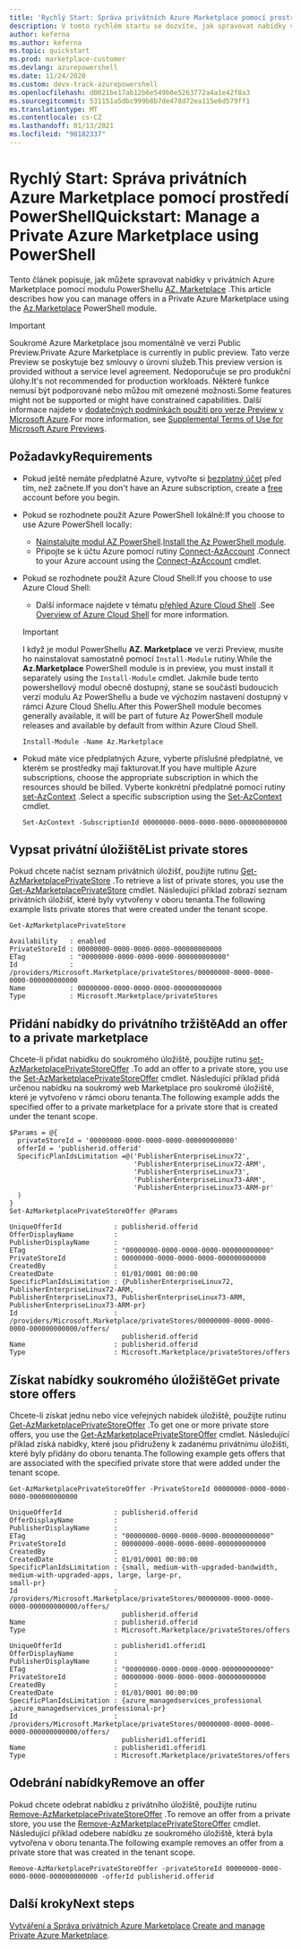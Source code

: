 ```yaml
---
title: 'Rychlý Start: Správa privátních Azure Marketplace pomocí prostředí PowerShell'
description: V tomto rychlém startu se dozvíte, jak spravovat nabídky v privátních Azure Marketplace pomocí Azure PowerShell.
author: keferna
ms.author: keferna
ms.topic: quickstart
ms.prod: marketplace-customer
ms.devlang: azurepowershell
ms.date: 11/24/2020
ms.custom: devx-track-azurepowershell
ms.openlocfilehash: d0021be17ab12b6e549b0e5263772a4a1e42f8a3
ms.sourcegitcommit: 531151a5dbc999b8b7de478d72ea115e6d579ff1
ms.translationtype: MT
ms.contentlocale: cs-CZ
ms.lasthandoff: 01/13/2021
ms.locfileid: "98182337"
---
```

# <a name="quickstart-manage-a-private-azure-marketplace-using-powershell"></a><span data-ttu-id="2fe51-103">Rychlý Start: Správa privátních Azure Marketplace pomocí prostředí PowerShell</span><span class="sxs-lookup"><span data-stu-id="2fe51-103">Quickstart: Manage a Private Azure Marketplace using PowerShell</span></span>

<span data-ttu-id="2fe51-104">Tento článek popisuje, jak můžete spravovat nabídky v privátních Azure Marketplace pomocí modulu PowerShellu [AZ. Marketplace](/powershell/module/az.marketplace) .</span><span class="sxs-lookup"><span data-stu-id="2fe51-104">This article describes how you can manage offers in a Private Azure Marketplace using the [Az.Marketplace](/powershell/module/az.marketplace) PowerShell module.</span></span>

> [!IMPORTANT]
> <span data-ttu-id="2fe51-105">Soukromé Azure Marketplace jsou momentálně ve verzi Public Preview.</span><span class="sxs-lookup"><span data-stu-id="2fe51-105">Private Azure Marketplace is currently in public preview.</span></span> <span data-ttu-id="2fe51-106">Tato verze Preview se poskytuje bez smlouvy o úrovni služeb.</span><span class="sxs-lookup"><span data-stu-id="2fe51-106">This preview version is provided without a service level agreement.</span></span> <span data-ttu-id="2fe51-107">Nedoporučuje se pro produkční úlohy.</span><span class="sxs-lookup"><span data-stu-id="2fe51-107">It's not recommended for production workloads.</span></span> <span data-ttu-id="2fe51-108">Některé funkce nemusí být podporované nebo můžou mít omezené možnosti.</span><span class="sxs-lookup"><span data-stu-id="2fe51-108">Some features might not be supported or might have constrained capabilities.</span></span> <span data-ttu-id="2fe51-109">Další informace najdete v [dodatečných podmínkách použití pro verze Preview v Microsoft Azure](https://azure.microsoft.com/support/legal/preview-supplemental-terms/).</span><span class="sxs-lookup"><span data-stu-id="2fe51-109">For more information, see [Supplemental Terms of Use for Microsoft Azure Previews](https://azure.microsoft.com/support/legal/preview-supplemental-terms/).</span></span>

## <a name="requirements"></a><span data-ttu-id="2fe51-110">Požadavky</span><span class="sxs-lookup"><span data-stu-id="2fe51-110">Requirements</span></span>

* <span data-ttu-id="2fe51-111">Pokud ještě nemáte předplatné Azure, vytvořte si [bezplatný účet](https://azure.microsoft.com/free/) před tím, než začnete.</span><span class="sxs-lookup"><span data-stu-id="2fe51-111">If you don't have an Azure subscription, create a [free](https://azure.microsoft.com/free/) account before you begin.</span></span>

* <span data-ttu-id="2fe51-112">Pokud se rozhodnete použít Azure PowerShell lokálně:</span><span class="sxs-lookup"><span data-stu-id="2fe51-112">If you choose to use Azure PowerShell locally:</span></span>
  * <span data-ttu-id="2fe51-113">[Nainstalujte modul AZ PowerShell](/powershell/azure/install-az-ps).</span><span class="sxs-lookup"><span data-stu-id="2fe51-113">[Install the Az PowerShell module](/powershell/azure/install-az-ps).</span></span>
  * <span data-ttu-id="2fe51-114">Připojte se k účtu Azure pomocí rutiny [Connect-AzAccount](/powershell/module/az.accounts/connect-azaccount) .</span><span class="sxs-lookup"><span data-stu-id="2fe51-114">Connect to your Azure account using the [Connect-AzAccount](/powershell/module/az.accounts/connect-azaccount) cmdlet.</span></span>
* <span data-ttu-id="2fe51-115">Pokud se rozhodnete použít Azure Cloud Shell:</span><span class="sxs-lookup"><span data-stu-id="2fe51-115">If you choose to use Azure Cloud Shell:</span></span>
  * <span data-ttu-id="2fe51-116">Další informace najdete v tématu [přehled Azure Cloud Shell](/azure/cloud-shell/overview) .</span><span class="sxs-lookup"><span data-stu-id="2fe51-116">See [Overview of Azure Cloud Shell](/azure/cloud-shell/overview) for more information.</span></span>

  > [!IMPORTANT]
  > <span data-ttu-id="2fe51-117">I když je modul PowerShellu **AZ. Marketplace** ve verzi Preview, musíte ho nainstalovat samostatně pomocí `Install-Module` rutiny.</span><span class="sxs-lookup"><span data-stu-id="2fe51-117">While the **Az.Marketplace** PowerShell module is in preview, you must install it separately using the `Install-Module` cmdlet.</span></span> <span data-ttu-id="2fe51-118">Jakmile bude tento powershellový modul obecně dostupný, stane se součástí budoucích verzí modulu Az PowerShellu a bude ve výchozím nastavení dostupný v rámci Azure Cloud Shellu.</span><span class="sxs-lookup"><span data-stu-id="2fe51-118">After this PowerShell module becomes generally available, it will be part of future Az PowerShell module releases and available by default from within Azure Cloud Shell.</span></span>

  ```azurepowershell-interactive
  Install-Module -Name Az.Marketplace
  ```

* <span data-ttu-id="2fe51-119">Pokud máte více předplatných Azure, vyberte příslušné předplatné, ve kterém se prostředky mají fakturovat.</span><span class="sxs-lookup"><span data-stu-id="2fe51-119">If you have multiple Azure subscriptions, choose the appropriate subscription in which the resources should be billed.</span></span> <span data-ttu-id="2fe51-120">Vyberte konkrétní předplatné pomocí rutiny [set-AzContext](/powershell/module/az.accounts/set-azcontext) .</span><span class="sxs-lookup"><span data-stu-id="2fe51-120">Select a specific subscription using the [Set-AzContext](/powershell/module/az.accounts/set-azcontext) cmdlet.</span></span>

  ```azurepowershell-interactive
  Set-AzContext -SubscriptionId 00000000-0000-0000-0000-000000000000
  ```

## <a name="list-private-stores"></a><span data-ttu-id="2fe51-121">Vypsat privátní úložiště</span><span class="sxs-lookup"><span data-stu-id="2fe51-121">List private stores</span></span>

<span data-ttu-id="2fe51-122">Pokud chcete načíst seznam privátních úložišť, použijte rutinu [Get-AzMarketplacePrivateStore](/powershell/module/az.marketplace/get-azmarketplaceprivatestore) .</span><span class="sxs-lookup"><span data-stu-id="2fe51-122">To retrieve a list of private stores, you use the [Get-AzMarketplacePrivateStore](/powershell/module/az.marketplace/get-azmarketplaceprivatestore) cmdlet.</span></span> <span data-ttu-id="2fe51-123">Následující příklad zobrazí seznam privátních úložišť, které byly vytvořeny v oboru tenanta.</span><span class="sxs-lookup"><span data-stu-id="2fe51-123">The following example lists private stores that were created under the tenant scope.</span></span>

```azurepowershell-interactive
Get-AzMarketplacePrivateStore
```

```Output
Availability   : enabled
PrivateStoreId : 00000000-0000-0000-0000-000000000000
ETag           : "00000000-0000-0000-0000-000000000000"
Id             : /providers/Microsoft.Marketplace/privateStores/00000000-0000-0000-0000-000000000000
Name           : 00000000-0000-0000-0000-000000000000
Type           : Microsoft.Marketplace/privateStores
```

## <a name="add-an-offer-to-a-private-marketplace"></a><span data-ttu-id="2fe51-124">Přidání nabídky do privátního tržiště</span><span class="sxs-lookup"><span data-stu-id="2fe51-124">Add an offer to a private marketplace</span></span>

<span data-ttu-id="2fe51-125">Chcete-li přidat nabídku do soukromého úložiště, použijte rutinu [set-AzMarketplacePrivateStoreOffer](/powershell/module/az.marketplace/set-azmarketplaceprivatestoreoffer) .</span><span class="sxs-lookup"><span data-stu-id="2fe51-125">To add an offer to a private store, you use the [Set-AzMarketplacePrivateStoreOffer](/powershell/module/az.marketplace/set-azmarketplaceprivatestoreoffer) cmdlet.</span></span> <span data-ttu-id="2fe51-126">Následující příklad přidá určenou nabídku na soukromý web Marketplace pro soukromé úložiště, které je vytvořeno v rámci oboru tenanta.</span><span class="sxs-lookup"><span data-stu-id="2fe51-126">The following example adds the specified offer to a private marketplace for a private store that is created under the tenant scope.</span></span>

```azurepowershell-interactive
$Params = @{
  privateStoreId = '00000000-0000-0000-0000-000000000000'
  offerId = 'publisherid.offerid'
  SpecificPlanIdsLimitation =@('PublisherEnterpriseLinux72',
                               'PublisherEnterpriseLinux72-ARM',
                               'PublisherEnterpriseLinux73',
                               'PublisherEnterpriseLinux73-ARM',
                               'PublisherEnterpriseLinux73-ARM-pr'
  )
}
Set-AzMarketplacePrivateStoreOffer @Params
```

```Output
UniqueOfferId             : publisherid.offerid
OfferDisplayName          :
PublisherDisplayName      :
ETag                      : "00000000-0000-0000-0000-000000000000"
PrivateStoreId            : 00000000-0000-0000-0000-000000000000
CreatedBy                 :
CreatedDate               : 01/01/0001 00:00:00
SpecificPlanIdsLimitation : {PublisherEnterpriseLinux72, PublisherEnterpriseLinux72-ARM,
PublisherEnterpriseLinux73, PublisherEnterpriseLinux73-ARM, PublisherEnterpriseLinux73-ARM-pr}
Id                        :
/providers/Microsoft.Marketplace/privateStores/00000000-0000-0000-0000-000000000000/offers/
                            publisherid.offerid
Name                      : publisherid.offerid
Type                      : Microsoft.Marketplace/privateStores/offers
```

## <a name="get-private-store-offers"></a><span data-ttu-id="2fe51-127">Získat nabídky soukromého úložiště</span><span class="sxs-lookup"><span data-stu-id="2fe51-127">Get private store offers</span></span>

<span data-ttu-id="2fe51-128">Chcete-li získat jednu nebo více veřejných nabídek úložiště, použijte rutinu [Get-AzMarketplacePrivateStoreOffer](/powershell/module/az.marketplace/get-azmarketplaceprivatestoreoffer) .</span><span class="sxs-lookup"><span data-stu-id="2fe51-128">To get one or more private store offers, you use the [Get-AzMarketplacePrivateStoreOffer](/powershell/module/az.marketplace/get-azmarketplaceprivatestoreoffer) cmdlet.</span></span> <span data-ttu-id="2fe51-129">Následující příklad získá nabídky, které jsou přidruženy k zadanému privátnímu úložišti, které byly přidány do oboru tenanta.</span><span class="sxs-lookup"><span data-stu-id="2fe51-129">The following example gets offers that are associated with the specified private store that were added under the tenant scope.</span></span>

```azurepowershell-interactive
Get-AzMarketplacePrivateStoreOffer -PrivateStoreId 00000000-0000-0000-0000-000000000000
```

```Output
UniqueOfferId             : publisherid.offerid
OfferDisplayName          :
PublisherDisplayName      :
ETag                      : "00000000-0000-0000-0000-000000000000"
PrivateStoreId            : 00000000-0000-0000-0000-000000000000
CreatedBy                 :
CreatedDate               : 01/01/0001 00:00:00
SpecificPlanIdsLimitation : {small, medium-with-upgraded-bandwidth, medium-with-upgraded-apps, large, large-pr,
small-pr}
Id                        :
/providers/Microsoft.Marketplace/privateStores/00000000-0000-0000-0000-000000000000/offers/
                            publisherid.offerid
Name                      : publisherid.offerid
Type                      : Microsoft.Marketplace/privateStores/offers

UniqueOfferId             : publisherid1.offerid1
OfferDisplayName          :
PublisherDisplayName      :
ETag                      : "00000000-0000-0000-0000-000000000000"
PrivateStoreId            : 00000000-0000-0000-0000-000000000000
CreatedBy                 :
CreatedDate               : 01/01/0001 00:00:00
SpecificPlanIdsLimitation : {azure_managedservices_professional ,azure_managedservices_professional-pr}
Id                        :
/providers/Microsoft.Marketplace/privateStores/00000000-0000-0000-0000-000000000000/offers/
                            publisherid1.offerid1
Name                      : publisherid1.offerid1
Type                      : Microsoft.Marketplace/privateStores/offers
```

## <a name="remove-an-offer"></a><span data-ttu-id="2fe51-130">Odebrání nabídky</span><span class="sxs-lookup"><span data-stu-id="2fe51-130">Remove an offer</span></span>

<span data-ttu-id="2fe51-131">Pokud chcete odebrat nabídku z privátního úložiště, použijte rutinu [Remove-AzMarketplacePrivateStoreOffer](/powershell/module/az.marketplace/remove-azmarketplaceprivatestoreoffer) .</span><span class="sxs-lookup"><span data-stu-id="2fe51-131">To remove an offer from a private store, you use the [Remove-AzMarketplacePrivateStoreOffer](/powershell/module/az.marketplace/remove-azmarketplaceprivatestoreoffer) cmdlet.</span></span> <span data-ttu-id="2fe51-132">Následující příklad odebere nabídku ze soukromého úložiště, která byla vytvořena v oboru tenanta.</span><span class="sxs-lookup"><span data-stu-id="2fe51-132">The following example removes an offer from a private store that was created in the tenant scope.</span></span>

```azurepowershell-interactive
Remove-AzMarketplacePrivateStoreOffer -privateStoreId 00000000-0000-0000-0000-000000000000 -offerId publisherid.offerid
```

## <a name="next-steps"></a><span data-ttu-id="2fe51-133">Další kroky</span><span class="sxs-lookup"><span data-stu-id="2fe51-133">Next steps</span></span>

<span data-ttu-id="2fe51-134">[Vytváření a Správa privátních Azure Marketplace](create-manage-private-azure-marketplace.md).</span><span class="sxs-lookup"><span data-stu-id="2fe51-134">[Create and manage Private Azure Marketplace](create-manage-private-azure-marketplace.md).</span></span>